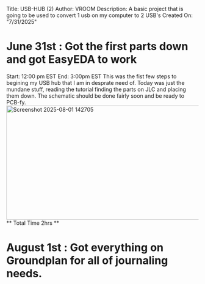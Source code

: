 Title: USB-HUB (2)
Author: VROOM
Description: A basic project that is going to be used to convert 1 usb on my computer to 2 USB's
Created On: "7/31/2025"

# June 31st : Got the first parts down and got EasyEDA to work
Start: 12:00 pm EST 
End: 3:00pm EST
This was the fist few steps to begining my USB hub that I am in desprate need of. Today was just the mundane stuff, reading the tutorial finding the parts on JLC and placing them down. The schematic should be done fairly soon and be ready to PCB-fy.
<img width="514" height="299" alt="Screenshot 2025-08-01 142705" src="https://github.com/user-attachments/assets/1267df54-25d8-48b5-9a31-de8a05c269cc" />
** Total Time 2hrs **

# August 1st : Got everything on Groundplan for all of journaling needs.
